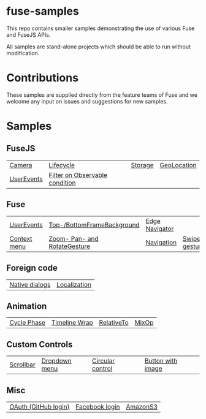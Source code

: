 # fuse-samples

This repo contains smaller samples demonstrating the use of various Fuse and FuseJS APIs.

All samples are stand-alone projects which should be able to run without modification.

# Contributions

These samples are supplied directly from the feature teams of Fuse and we welcome any input on issues and suggestions for new samples.


# Samples

## FuseJS

<table>
 <tr>
  <td><a href="Samples/Camera">Camera</a></td>
  <td><a href="Samples/Lifecycle">Lifecycle</a></td>
  <td><a href="Samples/Storage">Storage</a></td>
  <td><a href="Samples/GeoLocation">GeoLocation</a></td>
  </tr>
  <tr>
  <td><a href="Samples/UserEvents">UserEvents</a></td>
  <td><a href="Samples/FilterOnObservableCondition">Filter on Observable condition</a></td>
 </tr>
</table>

## Fuse

<table>
  <tr>
    <td><a href="Samples/UserEvents">UserEvents</a></td>
    <td><a href="Samples/OSUI">Top-/BottomFrameBackground</a></td>
	<td><a href="Samples/EdgeNavigator">Edge Navigator</a></td>
  </tr>
  <tr>
 	<td><a href="Samples/UIStructure/ContextMenu">Context menu</a></td>
	<td><a href="Samples/ImageViewer">Zoom- Pan- and RotateGesture</a></td>
	<td><a href="Samples/UIStructure/Navigation">Navigation</a></td>
    <td><a href="Samples/Gestures/Swipe">Swipe gesture</a></td>
  </tr>
</table>

## Foreign code

<table>
  <tr>
  	<td><a href="Samples/NativeDialogs">Native dialogs</a></td>
	<td><a href="Samples/Localization">Localization</a></td>
  </tr>
</table>


## Animation

<table>
  <tr>
    <td><a href="Samples/Animation/CyclePhase">Cycle Phase</a></td>
    <td><a href="Samples/Animation/TimelineWrap">Timeline Wrap</a></td>
	<td><a href="Samples/RelativeTo">RelativeTo</a></td>
	<td><a href="Samples/Animation/MixOp">MixOp</a></td>
  </tr>
</table>

## Custom Controls

<table>
  <tr>
    <td><a href="Samples/Controls/Scrollbar">Scrollbar</a></td>
    <td><a href="Samples/DropdownMenu">Dropdown menu</a></td>
    <td><a href="Samples/Controls/Circular">Circular control</a><td>
	<td><a href="Samples/Controls/ButtonWithImage">Button with image</a><td>
  </tr>
</table>

## Misc

<table>
  <tr>
  <td><a href="Samples/GithubOAuth">OAuth (GitHub login)</a></td>
  <td><a href="Samples/FacebookLogin">Facebook login</a></td>
  <td><a href="Samples/AmazonS3">AmazonS3</a></td>
  </tr>
</table>
